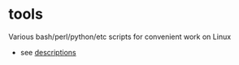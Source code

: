 # tools
Various bash/perl/python/etc scripts for convenient work on Linux

- see [descriptions](descriptions.md)
